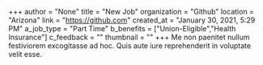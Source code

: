 +++
author = "None"
title = "New Job"
organization = "Github"
location = "Arizona"
link = "https://github.com"
created_at = "January 30, 2021, 5:29 PM"
a_job_type = "Part Time"
b_benefits = ["Union-Eligible","Health Insurance"]
c_feedback = ""
thumbnail = ""
+++
Me non paenitet nullum festiviorem excogitasse ad hoc. Quis aute iure reprehenderit in voluptate velit esse.
